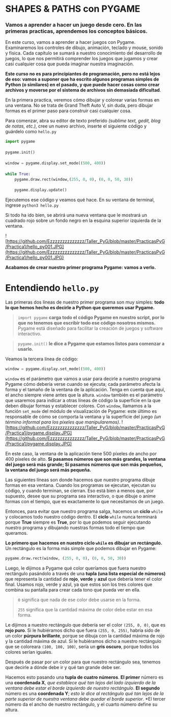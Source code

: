 
# SHAPES & PATHS con PYGAME
### Vamos a aprender a hacer un juego desde cero. En las primeras practicas, aprendemos los conceptos básicos.

En este curso, vamos a aprender a hacer juegos con Pygame. Examinaremos los controles de dibujo, animación, teclado y mouse, sonido y física. Cada capítulo se sumará a nuestro conocimiento del desarrollo de juegos, lo que nos permitirá comprender los juegos que jugamos y crear casi cualquier cosa que pueda imaginar nuestra imaginación.

**Este curso no es para principiantes de programación, pero no está lejos de eso: vamos a suponer que ha escrito algunos programas simples de Python (o similares) en el pasado, y que puede hacer cosas como crear archivos y moverse por el sistema de archivos sin demasiada dificultad**.

En la primera practica, veremos cómo dibujar y colorear varias formas en una ventana. No se trata de Grand Theft Auto V, sin duda, pero dibujar formas es el primer paso para construir casi cualquier cosa.

Para comenzar, abra su editor de texto preferido *(sublime text, gedit, blog de notas, etc.)*, cree un nuevo archivo, inserte el siguiente código y guárdelo como `hello.py`

```python 
import pygame 

pygame.init()

window = pygame.display.set_mode((500, 400))

while True:
	pygame.draw.rect(window,(255, 0, 0), (0, 0, 50, 30))

	pygame.display.update()
```

Ejecutemos ese código y veamos qué hace. En su ventana de terminal, ingrese `python3 hello.py`

Si todo ha ido bien, se abrirá una nueva ventana que le mostrará un cuadrado rojo sobre un fondo negro en la esquina superior izquierda de la ventana. 

![https://github.com/Ezzzzzzzzzzzzzz/Taller_PyG/blob/master/PracticasPyG/Practica1/hello_py001.JPG](https://github.com/Ezzzzzzzzzzzzzz/Taller_PyG/blob/master/PracticasPyG/Practica1/hello_py001.JPG)

**Acabamos de crear nuestro primer programa Pygame: vamos a verlo.**

# Entendiendo `hello.py`
Las primeras dos líneas de nuestro primer programa son muy simples: **todo lo que hemos hecho es decirle a Python que queremos usar Pygame.** 

> `import pygame` **carga todo el código Pygame en nuestro script, por lo que no tenemos que escribir todo ese código nosotros mismos.** Pygame está diseñado para facilitar la creación de juegos y software interactivo.

>`pygame.init()` **le dice a Pygame que estamos listos para comenzar a usarlo.**

Veamos la tercera línea de código:
```python
window = pygame.display.set_mode((500, 400))
```
`window` es el parámetro que vamos a usar para decirle a nuestro programa Pygame cómo debería verse cuando se ejecuta; cada parámetro afecta la forma y el tamaño de la ventana de la aplicación. Tenga en cuenta que aquí, el ancho siempre viene antes que la altura. `window` también es el parámetro que usaremos para indicar a otras líneas de código la superficie en la que deben dibujar formas y establecer colores. Con `window`, llamamos a la función `set_mode` del módulo de visualización de Pygame: este último es responsable de cómo se comporta la ventana y la superficie del juego *(un término informal para los píxeles que manipularemos)*. 
![https://github.com/Ezzzzzzzzzzzzzz/Taller_PyG/blob/master/PracticasPyG/Practica1/pygame.display.JPG](https://github.com/Ezzzzzzzzzzzzzz/Taller_PyG/blob/master/PracticasPyG/Practica1/pygame.display.JPG)

En este caso, la ventana de la aplicación tiene 500 píxeles de ancho por 400 píxeles de alto. **Si pasamos números que son más grandes, la ventana del juego será más grande; Si pasamos números que son más pequeños, la ventana del juego será más pequeña.**

Las siguientes líneas son donde hacemos que nuestro programa dibuje formas en esa ventana. Cuando los programas se ejecutan, ejecutan su código, y cuando terminan, se cierran. Eso está bien a menos que, por supuesto, desee que su programa sea interactivo, o que dibuje o anime formas con el tiempo, que es exactamente lo que necesitamos de un juego.

Entonces, para evitar que nuestro programa salga, hacemos un **ciclo** `while` y colocamos todo nuestro código dentro. El **ciclo** `while` nunca terminará porque **True** siempre es **True**, por lo que podemos seguir ejecutando nuestro programa y dibujando nuestras formas todo el tiempo que queramos.

**Lo primero que hacemos en nuestro ciclo `while` es dibujar un rectángulo.** Un rectángulo es la forma más simple que podemos dibujar en Pygame:
```python
pygame.draw.rect(window, (255, 0, 0), (0, 0, 50, 30))
```
Luego, le dijimos a Pygame qué color queríamos que fuera nuestro rectángulo pasándolo a través de una **tupla (una lista especial de números)** que representa la cantidad de **rojo**, **verde** y **azul** que debería tener el color final. Usamos rojo, verde y azul, ya que estos son los tres colores que combina su pantalla para crear cada tono que pueda ver en ella. 
>`0` significa que nada de ese color debe usarse en la forma.
>
>`255` significa que la cantidad máxima de color debe estar en esa forma.

Le dijimos a nuestro rectángulo que debería ser el color `(255, 0, 0)`, que es **rojo puro**. Si le hubiéramos dicho que fuera `(255, 0, 255)`, habría sido de un color **púrpura brillante**, porque se dibuja con la cantidad máxima de rojo y la cantidad máxima de azul. Si le hubiéramos dicho a nuestro rectángulo que se coloreara `(100, 100, 100)`, sería un **gris oscuro**, porque todos los colores serían iguales.

Después de pasar por un color para que nuestro rectángulo sea, tenemos que decirle a dónde debe ir y qué tan grande debe ser. 

Hacemos esto pasando una **tupla de cuatro números**. **El primer** número es una **coordenada X**, *que establece qué tan lejos del lado izquierdo de la ventana debe estar el borde izquierdo de nuestro rectángulo*. **El segundo** número es una **coordenada Y**; *esto le dice al rectángulo qué tan lejos de la parte superior de nuestra ventana debe quedar el borde superior*. *El tercer número da el ancho de nuestro rectángulo, y el cuarto número define su altura.



<!--stackedit_data:
eyJoaXN0b3J5IjpbLTEzMjAxOTYzODgsMTcxMjUyNTA1OSwzNT
M5MTYzNjUsLTEwMjM1MjcyNzgsLTIwNjUwMjk5MzAsLTc5NDg4
MTYxMl19
-->